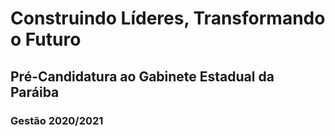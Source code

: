 # Construindo Líderes, Transformando o Futuro
## Pré-Candidatura ao Gabinete Estadual da Paráiba
### Gestão 2020/2021
